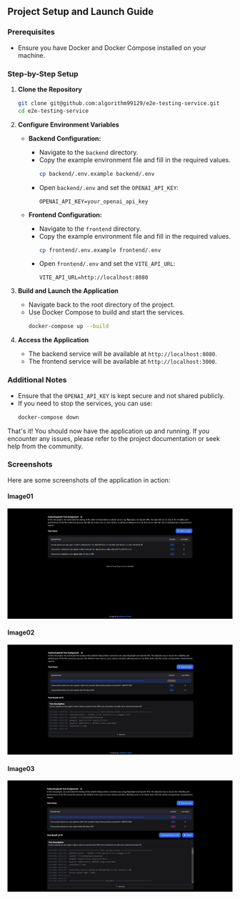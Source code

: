 ## Project Setup and Launch Guide

### Prerequisites

- Ensure you have Docker and Docker Compose installed on your machine.

### Step-by-Step Setup

1. **Clone the Repository**

   ```sh
   git clone git@github.com:algorithm99129/e2e-testing-service.git
   cd e2e-testing-service
   ```

2. **Configure Environment Variables**

   - **Backend Configuration:**

     - Navigate to the `backend` directory.
     - Copy the example environment file and fill in the required values.
       ```sh
       cp backend/.env.example backend/.env
       ```
     - Open `backend/.env` and set the `OPENAI_API_KEY`:
       ```
       OPENAI_API_KEY=your_openai_api_key
       ```

   - **Frontend Configuration:**
     - Navigate to the `frontend` directory.
     - Copy the example environment file and fill in the required values.
       ```sh
       cp frontend/.env.example frontend/.env
       ```
     - Open `frontend/.env` and set the `VITE_API_URL`:
       ```
       VITE_API_URL=http://localhost:8080
       ```

3. **Build and Launch the Application**

   - Navigate back to the root directory of the project.
   - Use Docker Compose to build and start the services.
     ```sh
     docker-compose up --build
     ```

4. **Access the Application**
   - The backend service will be available at `http://localhost:8080`.
   - The frontend service will be available at `http://localhost:3000`.

### Additional Notes

- Ensure that the `OPENAI_API_KEY` is kept secure and not shared publicly.
- If you need to stop the services, you can use:
  ```sh
  docker-compose down
  ```

That's it! You should now have the application up and running. If you encounter any issues, please refer to the project documentation or seek help from the community.

### Screenshots

Here are some screenshots of the application in action:

#### Image01

![Image01](images/image01.png)

#### Image02

![Image02](images/image02.png)

#### Image03

![Image03](images/image03.png)
